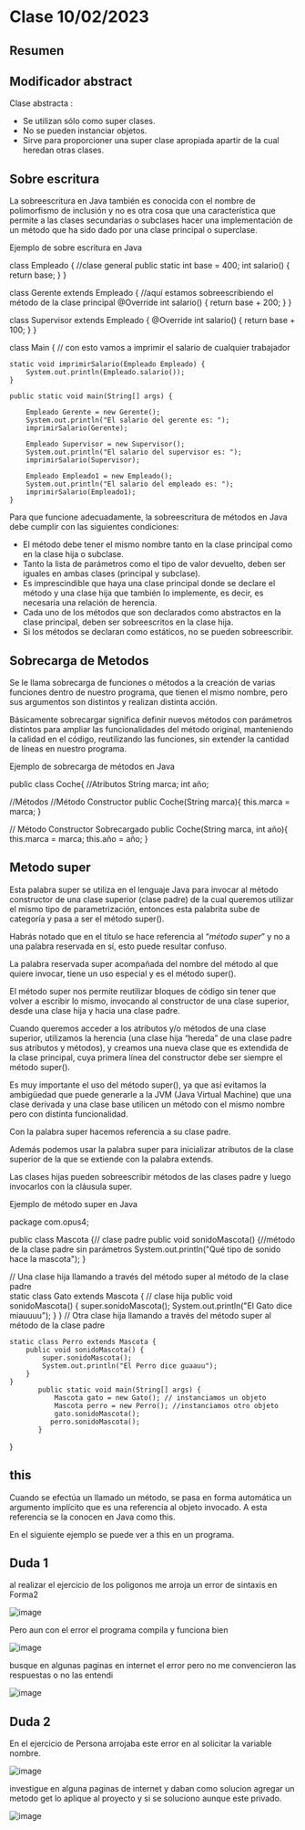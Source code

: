 # Clase 10/02/2023 #

## Resumen ##

## Modificador abstract

Clase abstracta :

- Se utilizan sólo como super clases.
- No se pueden instanciar objetos.
- Sirve para proporcioner una super clase apropiada apartir de la cual heredan otras clases.

## Sobre escritura ##

La sobreescritura en Java también es conocida con el nombre de polimorfismo de inclusión y no es otra cosa que una característica que permite a las clases secundarias o subclases hacer una implementación de un método que ha sido dado por una clase principal o superclase.

Ejemplo de sobre escritura en Java

class Empleado {  //clase general
    public static int base = 400;
    int salario() {
        return base;
    }
}

class Gerente extends Empleado { //aquí estamos sobreescribiendo el método de la clase principal
    @Override
    int salario() {
        return base + 200;
    }
}

class Supervisor extends Empleado {
    @Override
    int salario() {
        return base + 100;
    }
}

class Main { // con esto vamos a imprimir el salario de cualquier trabajador

    static void imprimirSalario(Empleado Empleado) {
        System.out.println(Empleado.salario());
    }

    public static void main(String[] args) {

        Empleado Gerente = new Gerente();
        System.out.println("El salario del gerente es: ");
        imprimirSalario(Gerente);

        Empleado Supervisor = new Supervisor();
        System.out.println("El salario del supervisor es: ");
        imprimirSalario(Supervisor);

        Empleado Empleado1 = new Empleado();
        System.out.println("El salario del empleado es: ");
        imprimirSalario(Empleado1);
    }
    
Para que funcione adecuadamente, la sobreescritura de métodos en Java debe cumplir con las siguientes condiciones:

- El método debe tener el mismo nombre tanto en la clase principal como en la clase hija o subclase.
- Tanto la lista de parámetros como el tipo de valor devuelto, deben ser iguales en ambas clases (principal y subclase).
- Es imprescindible que haya una clase principal donde se declare el método y una clase hija que también lo implemente, es decir, es necesaria una relación de herencia.
- Cada uno de los métodos que son declarados como abstractos en la clase principal, deben ser sobreescritos en la clase hija.
- Si los métodos se declaran como estáticos, no se pueden sobreescribir.

## Sobrecarga de Metodos ##

Se le llama sobrecarga de funciones o métodos a la creación de varias funciones dentro de nuestro programa, que tienen el mismo nombre, pero sus argumentos son distintos y realizan distinta acción.

Básicamente sobrecargar significa definir nuevos métodos con parámetros distintos para ampliar las funcionalidades del método original, manteniendo la calidad en el código, reutilizando las funciones, sin extender la cantidad de líneas en nuestro programa.

Ejemplo de sobrecarga de métodos en Java

public class Coche{
   //Atributos
   String marca;
   int año;

   //Métodos
   //Método Constructor
   public Coche(String marca){
       this.marca = marca;
   }

   // Método Constructor Sobrecargado
   public Coche(String marca, int año){
       this.marca = marca;
       this.año = año;
   }

## Metodo super ##

Esta palabra super se utiliza en el lenguaje Java para invocar al método constructor de una clase superior (clase padre) de la cual queremos utilizar el mismo tipo de parametrización, entonces esta palabrita sube de categoría y pasa a ser el método super().

Habrás notado que en el título se hace referencia al “_método super_” y no a una palabra reservada en sí, esto puede resultar confuso.

La palabra reservada super acompañada del nombre del método al que quiere invocar, tiene un uso especial y es el método super().

El método super nos permite reutilizar bloques de código sin tener que volver a escribir lo mismo, invocando al constructor de una clase superior, desde una clase hija y hacia una clase padre.

Cuando queremos acceder a los atributos y/o métodos de una clase superior, utilizamos la herencia (una clase hija “hereda” de una clase padre sus atributos y métodos), y creamos una nueva clase que es extendida de la clase principal, cuya primera línea del constructor debe ser siempre el método super().

Es muy importante el uso del método super(), ya que así evitamos la ambigüedad que puede generarle a la JVM (Java Virtual Machine) que una clase derivada y una clase base utilicen un método con el mismo nombre pero con distinta funcionalidad.

Con la palabra super hacemos referencia a su clase padre. 

Además podemos usar la palabra super para inicializar atributos de la clase superior de la que se extiende con la palabra extends.

Las clases hijas pueden sobreescribir métodos de las clases padre y luego invocarlos con la cláusula super.

Ejemplo de método super en Java

package com.opus4;

public class Mascota {// clase padre
   public void sonidoMascota() {//método de la clase padre sin parámetros
       System.out.println("Qué tipo de sonido hace la mascota");
   }

// Una clase hija llamando a través del método super al método de la clase padre   
static class Gato extends Mascota { // clase hija
       public void sonidoMascota() {
              super.sonidoMascota(); 
           System.out.println("El Gato dice miauuuu");
       }
   }
// Otra clase hija llamando a través del método super al método de la clase padre

    static class Perro extends Mascota { 
        public void sonidoMascota() {
            super.sonidoMascota(); 
            System.out.println("El Perro dice guaauu");
        }
    }
           public static void main(String[] args) {
               Mascota gato = new Gato(); // instanciamos un objeto
               Mascota perro = new Perro(); //instanciamos otro objeto
               gato.sonidoMascota();
              perro.sonidoMascota();
           }
}

## this ##

Cuando se efectúa un llamado un método, se pasa en forma automática un argumento implícito que es una referencia al objeto invocado. A esta referencia se la conocen en Java como this. 

En el siguiente ejemplo se puede ver a this en un programa.



## Duda 1 ##

al realizar el ejercicio de los poligonos me arroja un error de sintaxis en Forma2

![image](https://user-images.githubusercontent.com/123017277/218380624-68810c98-f09e-4f89-8f7b-38567627025e.png)

Pero aun con el  error el programa compila y funciona bien 

![image](https://user-images.githubusercontent.com/123017277/218381757-33522198-5676-4e19-b2a5-9ba85a74ab72.png)

busque en algunas paginas en internet el error pero no me convencieron las respuestas o no las entendi

![image](https://user-images.githubusercontent.com/123017277/218384900-01fa2233-2ada-40f7-97fc-60b960384f2f.png)

## Duda 2 ##

En el ejercicio de Persona arrojaba este error en al solicitar la variable nombre.

![image](https://user-images.githubusercontent.com/123017277/218396948-505e79a6-6895-41ab-8558-9a31d1825fed.png)

investigue en alguna paginas de internet y daban como solucion agregar un metodo get lo aplique al proyecto y si se soluciono aunque este privado.

![image](https://user-images.githubusercontent.com/123017277/218397770-5b6560ad-80e7-4ef2-81af-b1651c795f5c.png)
